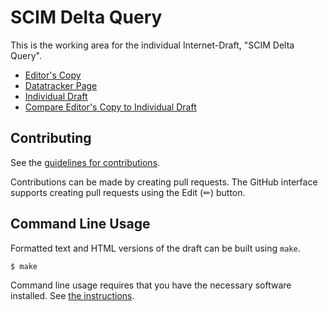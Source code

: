 # SCIM Delta Query

This is the working area for the individual Internet-Draft, "SCIM Delta Query".

* [Editor's Copy](https://ietf-scim-wg.github.io/draft-sehgal-scim-delta-query/#go.draft-sehgal-scim-delta-query.html)
* [Datatracker Page](https://datatracker.ietf.org/doc/draft-sehgal-scim-delta-query)
* [Individual Draft](https://datatracker.ietf.org/doc/html/draft-sehgal-scim-delta-query)
* [Compare Editor's Copy to Individual Draft](https://ietf-scim-wg.github.io/draft-sehgal-scim-delta-query/#go.draft-sehgal-scim-delta-query.diff)


## Contributing

See the
[guidelines for contributions](https://github.com/ietf-scim-wg/draft-sehgal-scim-delta-query/blob/main/CONTRIBUTING.md).

Contributions can be made by creating pull requests.
The GitHub interface supports creating pull requests using the Edit (✏) button.


## Command Line Usage

Formatted text and HTML versions of the draft can be built using `make`.

```sh
$ make
```

Command line usage requires that you have the necessary software installed.  See
[the instructions](https://github.com/martinthomson/i-d-template/blob/main/doc/SETUP.md).

